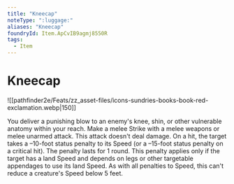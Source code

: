 ```yaml
---
title: "Kneecap"
noteType: ":luggage:"
aliases: "Kneecap"
foundryId: Item.ApCvIB9agmj8550R
tags:
  - Item
---
```


# Kneecap
![[pathfinder2e/Feats/zz_asset-files/icons-sundries-books-book-red-exclamation.webp|150]]

You deliver a punishing blow to an enemy's knee, shin, or other vulnerable anatomy within your reach. Make a melee Strike with a melee weapons or melee unarmed attack. This attack doesn't deal damage. On a hit, the target takes a –10-foot status penalty to its Speed (or a –15-foot status penalty on a critical hit). The penalty lasts for 1 round. This penalty applies only if the target has a land Speed and depends on legs or other targetable appendages to use its land Speed. As with all penalties to Speed, this can't reduce a creature's Speed below 5 feet.


